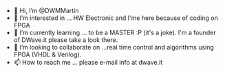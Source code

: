 - 👋 Hi, I’m @DWMMartin
- 👀 I’m interested in ... HW Electronic and I'me here because of coding on FPGA
- 🌱 I’m currently learning ... to be a MASTER :P (it's a joke). I'm a founder of DWave.it please take a look there. 
- 💞️ I’m looking to collaborate on ...real time control and algorithms using FPGA (VHDL & Verilog). 
- 📫 How to reach me ... please e-mail info at dwave.it

<!---
DWMMartin/DWMMartin is a ✨ special ✨ repository because its `README.md` (this file) appears on your GitHub profile.
You can click the Preview link to take a look at your changes.
--->
